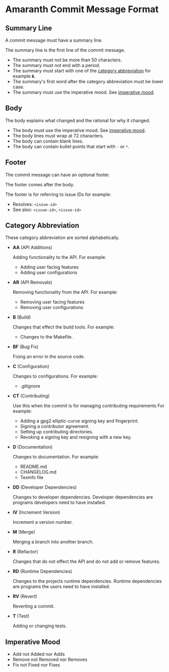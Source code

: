 # Amaranth Commit Message Format

## Summary Line

A commit message must have a summary line.

The summary line is the first line of the commit message.

- The summary must not be more than 50 characters.
- The summary must not end with a period.
- The summary must start with one of the [category abbreviation](#category-abbreviation) for example **`B`**.
- The summary's first word after the category abbreviation must be lower case.
- The summary must use the imperative mood.  See [imperative mood](#imperative-mood).

## Body

The body explains what changed and the rational for why it changed.

- The body must use the imperative mood.  See [imperative mood](#imperative-mood).
- The body lines must wrap at 72 characters.
- The body can contain blank lines.
- The body can contain bullet points that start with `-` or `*`.

## Footer

The commit message can have an optional footer.

The footer comes after the body.

The footer is for referring to issue IDs for example:
- Resolves: `<issue-id>`
- See also: `<issue-id>`, `<issue-id>`

## Category Abbreviation

These category abbreviation are sorted alphabetically.

- **AA** (API Additions)

    Adding functionality to the API.  For example:

    - Adding user facing features
    - Adding user configurations

- **AR** (API Removals)

    Removing functionality from the API. For example:

    - Removing user facing features
    - Removing user configurations

- **B** (Build)

    Changes that effect the build tools.  For example:

    - Changes to the Makefile.

- **BF** (Bug Fix)

    Fixing an error in the source code.

- **C** (Configuration)

    Changes to configurations.  For example:

    - .gitignore

- **CT** (Contributing)

    Use this when the commit is for managing contributing requirements  For example:

    - Adding a gpg2 elliptic-curve signing key and fingerprint.
    - Signing a contributor agreement.
    - Setting up contributing directories.
    - Revoking a signing key and resigning with a new key.

- **D** (Documentation)

    Changes to documentation.  For example:

    - README.md
    - CHANGELOG.md
    - Texinfo file

- **DD** (Developer Dependencies)

    Changes to developer dependencies.  Developer dependencies are
    programs developers need to have installed.

- **IV** (Increment Version)

    Increment a version number.

- **M** (Merge)

    Merging a branch into another branch.

- **R** (Refactor)

    Changes that do not effect the API and do not add or remove features.

- **RD** (Runtime Dependencies)

    Changes to the projects runtime dependencies.  Runtime dependencies
    are programs the users need to have installed.

- **RV** (Revert)

    Reverting a commit.

- **T** (Test)

    Adding or changing tests.

## Imperative Mood

- Add not Added nor Adds
- Remove not Removed nor Removes
- Fix not Fixed nor Fixes
